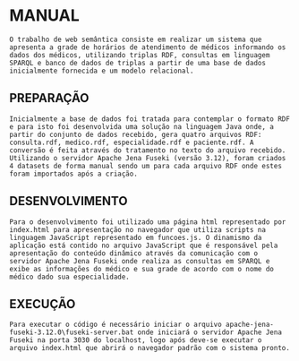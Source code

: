# MANUAL

	O trabalho de web semântica consiste em realizar um sistema que apresenta a grade de horários de atendimento de médicos informando os dados dos médicos, utilizando triplas RDF, consultas em linguagem SPARQL e banco de dados de triplas a partir de uma base de dados inicialmente fornecida e um modelo relacional.


## PREPARAÇÃO

 	Inicialmente a base de dados foi tratada para contemplar o formato RDF e para isto foi desenvolvida uma solução na linguagem Java onde, a partir do conjunto de dados recebido, gera quatro arquivos RDF: consulta.rdf, medico.rdf, especialidade.rdf e paciente.rdf. A conversão é feita através do tratamento no texto do arquivo recebido.
	Utilizando o servidor Apache Jena Fuseki (versão 3.12), foram criados 4 datasets de forma manual sendo um para cada arquivo RDF onde estes foram importados após a criação.



## DESENVOLVIMENTO

	Para o desenvolvimento foi utilizado uma página html representado por index.html para apresentação no navegador que utiliza scripts na linguagem JavaScript representado em funcoes.js. O dinamismo da aplicação está contido no arquivo JavaScript que é responsável pela apresentação do conteúdo dinâmico através da comunicação com o servidor Apache Jena Fuseki onde realiza as consultas em SPARQL e exibe as informações do médico e sua grade de acordo com o nome do médico dado sua especialidade. 



## EXECUÇÃO

	Para executar o código é necessário iniciar o arquivo apache-jena-fuseki-3.12.0\fuseki-server.bat onde iniciará o servidor Apache Jena Fuseki na porta 3030 do localhost, logo após deve-se executar o arquivo index.html que abrirá o navegador padrão com o sistema pronto.
